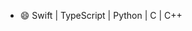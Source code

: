 
- 😄 Swift | TypeScript | Python | C | C++
<!--
**hpennington/hpennington** is a ✨ _special_ ✨ repository because its `README.md` (this file) appears on your GitHub profile.

Here are some ideas to get you started:


-->

